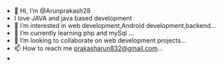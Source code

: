 - 👋 Hi, I’m @Arunprakash28
- I love JAVA and java based development
- 👀 I’m interested in web development,Android development,backend...
- 🌱 I’m currently learning php and mySql ...
- 💞️ I’m looking to collaborate on web development projects...
- 📫 How to reach me prakasharun832@gmail.com...
- 

<!---
Arunprakash28/Arunprakash28 is a ✨ special ✨ repository because its `README.md` (this file) appears on your GitHub profile.
You can click the Preview link to take a look at your changes.
--->
